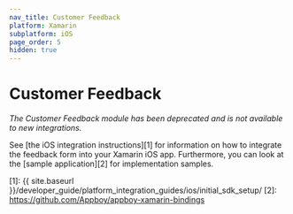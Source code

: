 ```yaml
---
nav_title: Customer Feedback
platform: Xamarin
subplatform: iOS
page_order: 5
hidden: true
---
```

# Customer Feedback

_The Customer Feedback module has been deprecated and is not available to new integrations._

See [the iOS integration instructions][1] for information on how to integrate the feedback form into your Xamarin iOS app.  Furthermore, you can look at the [sample application][2] for implementation samples.

[1]: {{ site.baseurl }}/developer_guide/platform_integration_guides/ios/initial_sdk_setup/
[2]: https://github.com/Appboy/appboy-xamarin-bindings
